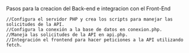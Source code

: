   Pasos para la creacion del Back-end e integracion con el Front-End
   
    //Configura el servidor PHP y crea los scripts para manejar las solicitudes de la API.
    //Configura la conexión a la base de datos en conexion.php.
    //Maneja las solicitudes de la API en api.php.
    //Integración el frontend para hacer peticiones a la API utilizando fetch.